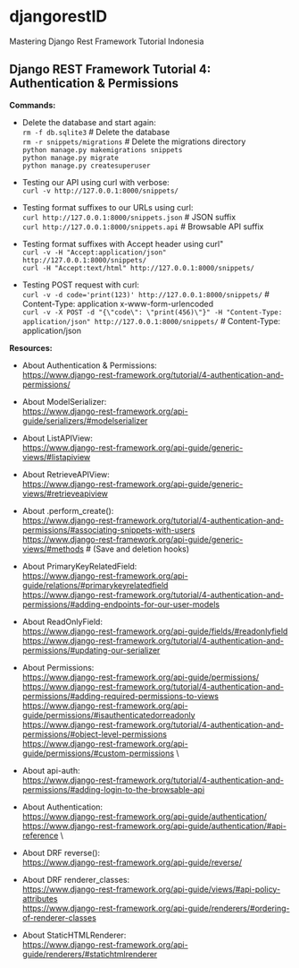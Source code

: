 # djangorestID

Mastering Django Rest Framework Tutorial Indonesia

## Django REST Framework Tutorial 4: Authentication & Permissions

**Commands:**
* Delete the database and start again:\
```rm -f db.sqlite3```  # Delete the database\
```rm -r snippets/migrations``` # Delete the migrations directory\
```python manage.py makemigrations snippets```\
```python manage.py migrate```\
```python manage.py createsuperuser```

* Testing our API using curl with verbose:\
```curl -v http://127.0.0.1:8000/snippets/```

* Testing format suffixes to our URLs using curl:\
```curl http://127.0.0.1:8000/snippets.json``` # JSON suffix\
```curl http://127.0.0.1:8000/snippets.api``` # Browsable API suffix

* Testing format suffixes with Accept header using curl"\
```curl -v -H "Accept:application/json" http://127.0.0.1:8000/snippets/```\
```curl -H "Accept:text/html" http://127.0.0.1:8000/snippets/```

* Testing POST request with curl:\
```curl -v -d code='print(123)' http://127.0.0.1:8000/snippets/``` # Content-Type: application x-www-form-urlencoded\
```curl -v -X POST -d "{\"code\": \"print(456)\"}" -H "Content-Type: application/json" http://127.0.0.1:8000/snippets/``` # Content-Type: application/json

**Resources:**
* About Authentication & Permissions:\
https://www.django-rest-framework.org/tutorial/4-authentication-and-permissions/

* About ModelSerializer:\
https://www.django-rest-framework.org/api-guide/serializers/#modelserializer

* About ListAPIView:\
https://www.django-rest-framework.org/api-guide/generic-views/#listapiview

* About RetrieveAPIView:\
https://www.django-rest-framework.org/api-guide/generic-views/#retrieveapiview

* About .perform_create():\
https://www.django-rest-framework.org/tutorial/4-authentication-and-permissions/#associating-snippets-with-users \
https://www.django-rest-framework.org/api-guide/generic-views/#methods # (Save and deletion hooks)

* About PrimaryKeyRelatedField:\
https://www.django-rest-framework.org/api-guide/relations/#primarykeyrelatedfield \
https://www.django-rest-framework.org/tutorial/4-authentication-and-permissions/#adding-endpoints-for-our-user-models

* About ReadOnlyField:\
https://www.django-rest-framework.org/api-guide/fields/#readonlyfield \
https://www.django-rest-framework.org/tutorial/4-authentication-and-permissions/#updating-our-serializer

* About Permissions:\
https://www.django-rest-framework.org/api-guide/permissions/ \
https://www.django-rest-framework.org/tutorial/4-authentication-and-permissions/#adding-required-permissions-to-views \
https://www.django-rest-framework.org/api-guide/permissions/#isauthenticatedorreadonly \
https://www.django-rest-framework.org/tutorial/4-authentication-and-permissions/#object-level-permissions \
https://www.django-rest-framework.org/api-guide/permissions/#custom-permissions \

* About api-auth:\
https://www.django-rest-framework.org/tutorial/4-authentication-and-permissions/#adding-login-to-the-browsable-api

* About Authentication:\
https://www.django-rest-framework.org/api-guide/authentication/ \
https://www.django-rest-framework.org/api-guide/authentication/#api-reference \

* About DRF reverse():\
https://www.django-rest-framework.org/api-guide/reverse/

* About DRF renderer_classes:\
https://www.django-rest-framework.org/api-guide/views/#api-policy-attributes \
https://www.django-rest-framework.org/api-guide/renderers/#ordering-of-renderer-classes

* About StaticHTMLRenderer:\
https://www.django-rest-framework.org/api-guide/renderers/#statichtmlrenderer

